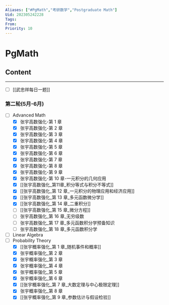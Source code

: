 ```yaml
---
Aliases: ["#PgMath","考研数学","Postgraduate Math"]
Uid: 202305242228
Tags: 
From: 
Priority: 10
---
```

# PgMath

## Content
---
- [ ] [[武忠祥每日一题]]

### 第二轮(5月-6月)

- [ ] Advanced Math
	- [x] 张宇高数强化-第 1 章
	- [x] 张宇高数强化-第 2 章
	- [x] 张宇高数强化-第 3 章
	- [x] 张宇高数强化-第 4 章
	- [x] 张宇高数强化-第 5 章
	- [x] 张宇高数强化-第 6 章
	- [x] 张宇高数强化-第 7 章
	- [x] 张宇高数强化-第 8 章
	- [x] 张宇高数强化-第 9 章
	- [x] 张宇高数强化-第 10 章-一元积分的几何应用
	- [x] [[张宇高数强化_第11章_积分等式与积分不等式]]
	- [x] [[张宇高数强化_第 12 章_一元积分的物理应用和经济应用]]
	- [x] [[张宇高数强化_第 13 章_多元函数微分学]]
	- [x] [[张宇高数强化_第 14 章_二重积分]]
	- [ ] [[张宇高数强化_第 15 章_微分方程]]
	- [ ] 张宇高数强化_第 16 章_无穷级数
	- [ ] 张宇高数强化_第 17 章_多元函数积分学预备知识
	- [ ] 张宇高数强化_第 18 章_多元函数积分学
- [ ] Linear Algebra
- [ ] Probability Theory
	- [x] [[张宇概率强化_第 1 章_随机事件和概率]]
	- [x] 张宇概率强化_第 2 章
	- [x] 张宇概率强化_第 3 章
	- [x] 张宇概率强化_第 4 章
	- [x] 张宇概率强化_第 5 章
	- [x] 张宇概率强化_第 6 章
	- [x] [[张宇概率强化_第 7 章_大数定理与中心极限定理]]
	- [x] 张宇概率强化_第 8 章
	- [x] [[张宇概率强化_第 9 章_参数估计与假设检验]]